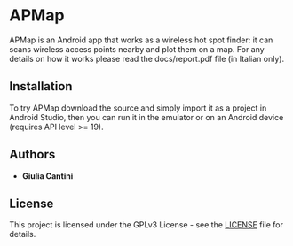 # APMap

APMap is an Android app that works as a wireless hot spot finder: it can scans wireless access points nearby and plot them on a map.
For any details on how it works please read the docs/report.pdf file (in Italian only).

## Installation

To try APMap download the source and simply import it as a project in Android Studio, then you can run it in the emulator or on an Android device (requires API level >= 19).

## Authors

* **Giulia Cantini**

## License

This project is licensed under the GPLv3 License - see the [LICENSE](LICENSE) file for details.
